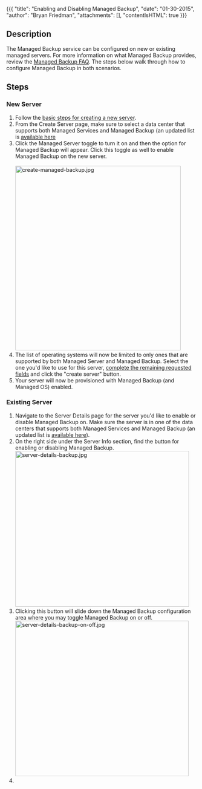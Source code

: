 {{{
  "title": "Enabling and Disabling Managed Backup",
  "date": "01-30-2015",
  "author": "Bryan Friedman",
  "attachments": [],
  "contentIsHTML": true
}}}

<h2><strong>Description</strong></h2>
<p>The Managed Backup service can be configured on new or existing managed servers. For more information on what Managed Backup provides, review the <a href="https://t3n.zendesk.com/entries/62310380-Managed-Backup-Frequently-Asked-Questions" target="_blank">Managed Backup FAQ</a>. The steps below walk through how to configure Managed Backup in both scenarios.</p>
<h2><strong>Steps</strong></h2>
<h3><strong>New Server</strong></h3>
<ol>
<li>Follow the <a href="https://t3n.zendesk.com/entries/22603877-Creating-a-New-Enterprise-Cloud-Server" target="_blank">basic steps for creating a new server</a>.<br /></li>
<li>From the Create Server page, make sure to select a data center that supports both Managed Services and Managed Backup (an updated list is <a href="http://www.centurylinkcloud.com/managed-services" target="_blank">available here</a></li>
<li>Click the Managed Server toggle to turn it on and then the option for Managed Backup will appear. Click this toggle as well to enable Managed Backup on the new server.<br /><br /><img src="/attachments/token/fPeVUSXJkB6p88aZh4unx4wvL/?name=create-managed-backup.jpg" alt="create-managed-backup.jpg" width="437" height="488" /><br /></li>
<li>The list of operating systems will now be limited to only ones that are supported by both Managed Server and Managed Backup. Select the one you'd like to use for this server, <a href="https://t3n.zendesk.com/entries/22603877-Creating-a-New-Enterprise-Cloud-Server" target="_blank">complete the remaining requested fields</a> and click the "create server" button.</li>
<li>Your server will now be provisioned with Managed Backup (and Managed OS) enabled.</li>
</ol>
<h3><strong>Existing Server</strong></h3>
<ol>
<li>Navigate to the Server Details page for the server you'd like to enable or disable Managed Backup on. Make sure the server is in one of the data centers that supports both Managed Services and Managed Backup (an updated list is <a href="http://www.centurylinkcloud.com/managed-services" target="_blank">available here</a>).</li>
<li>On the right side under the Server Info section, find the button for enabling or disabling Managed Backup.<br /><img src="/attachments/token/1zd6mxWo6HUOXNFNoEvowWgZC/?name=server-details-backup.jpg" alt="server-details-backup.jpg" width="459" height="412" /><br /></li>
<li>Clicking this button will slide down the Managed Backup configuration area where you may toggle Managed Backup on or off.<br /><img src="/attachments/token/xrwvpNsH2k5JR01NPBZsj4Qxy/?name=server-details-backup-on-off.jpg" alt="server-details-backup-on-off.jpg" width="458" height="411" /><br /></li>
<li><After setting the toggle, click "apply" and a Blueprint will run to configure the server as indicated.</li>
</ol>

